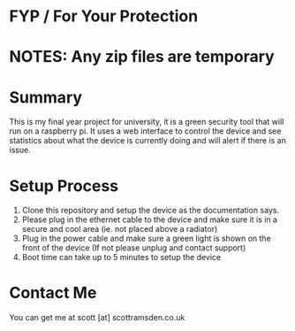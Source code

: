 FYP / For Your Protection
========
NOTES:
Any zip files are temporary
========
Summary
========
This is my final year project for university, it is a green security tool that will run on a raspberry pi. It uses a web interface to control the device and see statistics about what the device is currently doing and will alert if there is an issue.

Setup Process
========
1. Clone this repository and setup the device as the documentation says.
2. Please plug in the ethernet cable to the device and make sure it is in a secure and cool area (ie. not placed above a radiator)
3. Plug in the power cable and make sure a green light is shown on the front of the device (If not please unplug and contact support)
4. Boot time can take up to 5 minutes to setup the device

Contact Me
========
You can get me at scott [at] scottramsden.co.uk